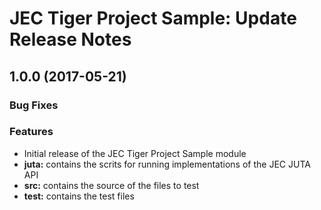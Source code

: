 # JEC Tiger Project Sample: Update Release Notes

<a name="jec-sample-tiger-1.0.0"></a>
## **1.0.0** (2017-05-21)

### Bug Fixes

### Features

- Initial release of the JEC Tiger Project Sample module
- **juta:** contains the scrits for running implementations of the JEC JUTA API
- **src:** contains the source of the files to test
- **test:** contains the test files